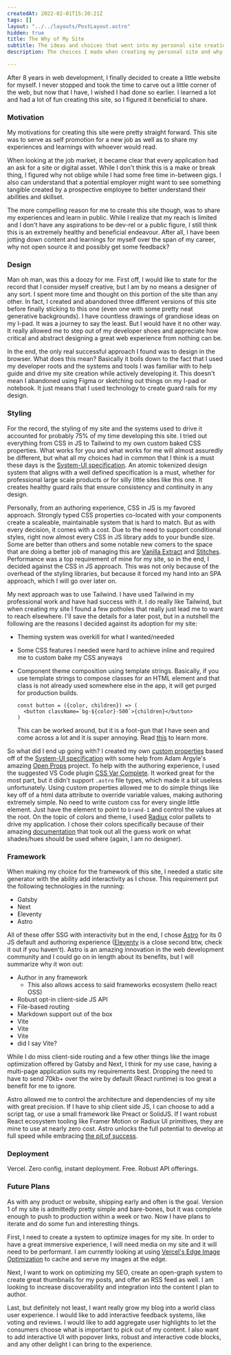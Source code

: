 ```yaml
---
createdAt: 2022-02-01T15:30:21Z
tags: []
layout: "../../layouts/PostLayout.astro"
hidden: true
title: The Why of My Site
subtitle: The ideas and choices that went into my personal site creation
description: The choices I made when creating my personal site and why

---
```

After 8 years in web development, I finally decided to create a little website for myself. I never stopped and took the time to carve out a little corner of the web, but now that I have, I wished I had done so earlier. I learned a lot and had a lot of fun creating this site, so I figured it beneficial to share.

### Motivation

My motivations for creating this site were pretty straight forward. This site was to serve as self promotion for a new job as well as to share my experiences and learnings with whoever would read.

When looking at the job market, it became clear that every application had an ask for a site or digital asset. While I don't think this is a make or break thing, I figured why not oblige while I had some free time in-between gigs. I also can understand that a potential employer might want to see something tangible created by a prospective employee to better understand their abilities and skillset.

The more compelling reason for me to create this site though, was to share my experiences and learn in public. While I realize that my reach is limited and I don't have any aspirations to be dev-rel or a public figure, I still think this is an extremely healthy and beneficial endeavour. After all, I have been jotting down content and learnings for myself over the span of my career, why not open source it and possibly get some feedback?

### Design

Man oh man, was this a doozy for me. First off, I would like to state for the record that I consider myself creative, but I am by no means a designer of any sort. I spent more time and thought on this portion of the site than any other. In fact, I created and abandoned three different versions of this site before finally sticking to this one (even one with some pretty neat generative backgrounds). I have countless drawings of grandiose ideas on my I-pad. It was a journey to say the least. But I would have it no other way. It really allowed me to step out of my developer shoes and appreciate how critical and abstract designing a great web experience from nothing can be.

In the end, the only real successful approach I found was to design in the browser. What does this mean? Basically it boils down to the fact that I used my developer roots and the systems and tools I was familiar with to help guide and drive my site creation while actively developing it. This doesn't mean I abandoned using Figma or sketching out things on my I-pad or notebook. It just means that I used technology to create guard rails for my design.

### Styling

For the record, the styling of my site and the systems used to drive it accounted for probably 75% of my time developing this site. I tried out everything from CSS in JS to Tailwind to my own custom baked CSS properties. What works for you and what works for me will almost assuredly be different, but what all my choices had in common that I think is a must these days is the [System-UI specification](https://github.com/system-ui/theme-specification). An atomic tokenized design system that aligns with a well defined specification is a must, whether for professional large scale products or for silly little sites like this one. It creates healthy guard rails that ensure consistency and continuity in any design.

Personally, from an authoring experience, CSS in JS is my favored approach. Strongly typed CSS properties co-located with your components create a scaleable, maintainable system that is hard to match. But as with every decision, it comes with a cost. Due to the need to support conditional styles, right now almost every CSS in JS library adds to your bundle size. Some are better than others and some notable new comers to the space that are doing a better job of managing this are [Vanilla Extract](https://vanilla-extract.style/documentation/sprinkles-api/) and [Stitches](https://stitches.dev/). Performance was a top requirement of mine for my site, so in the end, I decided against the CSS in JS approach. This was not only because of the overhead of the styling libraries, but because it forced my hand into an SPA approach, which I will go over later on.

My next approach was to use Tailwind. I have used Tailwind in my professional work and have had success with it. I do really like Tailwind, but when creating my site I found a few potholes that really just lead me to want to reach elsewhere. I'll save the details for a later post, but in a nutshell the following are the reasons I decided against its adoption for my site:

* Theming system was overkill for what I wanted/needed
* Some CSS features I needed were hard to achieve inline and required me to custom bake my CSS anyways
* Component theme composition using template strings. Basically, if you use template strings to compose classes for an HTML element and that class is not already used somewhere else in the app, it will get purged for production builds.

      const button = ({color, children}) => (
      	<button className=`bg-${color}-500`>{children}</button>
      )

  This can be worked around, but it is a foot-gun that I have seen and come across a lot and it is super annoying. Read [this](https://v2.tailwindcss.com/docs/just-in-time-mode#arbitrary-value-support) to learn more.

So what did I end up going with? I created my own [custom properties](https://developer.mozilla.org/en-US/docs/Web/CSS/--*) based off of the [System-UI specification](https://github.com/system-ui/theme-specification) with some help from Adam Argyle's amazing [Open Props](https://open-props.style/) project. To help with the authoring experience, I used the suggested VS Code plugin [CSS Var Complete](https://marketplace.visualstudio.com/items?itemName=phoenisx.cssvar). It worked great for the most part, but it didn't support `.astro` file types, which made it a bit useless unfortunately. Using custom properties allowed me to do simple things like key off of a html data attribute to override variable values, making authoring extremely simple. No need to write custom css for every single little element. Just have the element to point to `brand-1` and control the values at the root. On the topic of colors and theme, I used [Radiux](https://www.radix-ui.com/colors) color pallets to drive my application. I chose their colors specifically because of their amazing [documentation](https://www.radix-ui.com/docs/colors/palette-composition/understanding-the-scale) that took out all the guess work on what shades/hues should be used where (again, I am no designer).

### Framework

When making my choice for the framework of this site, I needed a static site generator with the ability add interactivity as I chose. This requirement put the following technologies in the running:

* Gatsby
* Next
* Eleventy
* Astro

All of these offer SSG with interactivity but in the end, I chose [Astro](https://astro.build/) for its 0 JS default and authoring experience ([Eleventy](https://www.11ty.dev/) is a close second btw, check it out if you haven't). Astro is an amazing innovation in the web development community and I could go on in length about its benefits, but I will summarize why it won out:

* Author in any framework
  * This also allows access to said frameworks ecosystem (hello react OSS)
* Robust opt-in client-side JS API
* File-based routing
* Markdown support out of the box
* Vite
* Vite
* Vite
* did I say Vite?

While I do miss client-side routing and a few other things like the image optimization offered by Gatsby and Next, I think for my use case, having a multi-page application suits my requirements best. Dropping the need to have to send 70kb+ over the wire by default (React runtime) is too great a benefit for me to ignore.

Astro allowed me to control the architecture and dependencies of my site with great precision. If I have to ship client side JS, I can choose to add a script tag, or use a small framework like Preact or SolidJS. If I want robust React ecosystem tooling like Framer Motion or Radiux UI primitives, they are mine to use at nearly zero cost. Astro unlocks the full potential to develop at full speed while embracing [the pit of success](https://astro.build/blog/introducing-astro/#embracing-the-pit-of-success).

### Deployment

Vercel. Zero config, instant deployment. Free. Robust API offerings.

### Future Plans

As with any product or website, shipping early and often is the goal. Version 1 of my site is admittedly pretty simple and bare-bones, but it was complete enough to push to production within a week or two. Now I have plans to iterate and do some fun and interesting things. 

First, I need to create a system to optimize images for my site. In order to have a great immersive experience, I will need media on my site and it will need to be performant. I am currently looking at using [Vercel's Edge Image Optimization](https://vercel.com/docs/file-system-api#configuration/images) to cache and serve my images at the edge.  

Next, I want to work on optimizing my SEO, create an open-graph system to create great thumbnails for my posts, and offer an RSS feed as well. I am looking to increase discoverability and integration into the content I plan to author. 

Last, but definitely not least, I want really grow my blog into a world class user experience. I would like to add interactive feedback systems, like voting and reviews. I would like to add aggregate user highlights to let the consumers choose what is important to pick out of my content. I also want to add interactive UI with popover links, robust and interactive code blocks, and any other delight I can bring to the experience. 